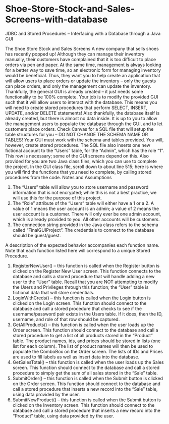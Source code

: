# Shoe-Store-Stock-and-Sales-Screens-with-database
JDBC and Stored Procedures – Interfacing with a Database through a Java GUI

The Shoe Store Stock and Sales Screens
A new company that sells shoes has recently popped up! Although they can manage their inventory
manually, their customers have complained that it is too difficult to place orders via pen and paper. At
the same time, management is always looking for a better way to save time, so an electronic form for
managing inventory would be beneficial. Thus, they want you to help create an application that will allow
users to place orders or update the inventory – only the guests can place orders, and only the
management can update the inventory. Thankfully, the general GUI is already created – it just needs
some functionality to be 100% complete.
Your job is to modify the provided GUI such that it will allow users to interact with the database. This
means you will need to create stored procedures that perform SELECT, INSERT, UPDATE, and/or DELETE
statements! Also thankfully, the database itself is already created, but there is almost no data inside. It
is up to you to allow the management users to populate the database through the GUI, and to let
customers place orders.
Check Canvas for a SQL file that will setup the table structures for you – DO NOT CHANGE THE SCHEMA
NAME OR TABLES! Your GUI must work with the schema and tables provided. You will, however, create
stored procedures. The SQL file also inserts one new fictional account to the “Users” table, for the
“Admin”, which has the role “1”. This row is necessary; some of the GUI screens depend on this.
Also provided for you are two Java class files, which you can use to complete the project. In the GUI class
file, scroll down to about line 515; here is where you will find the functions that you need to complete, by
calling stored procedures from the code.
Notes and Assumptions
1. The “Users” table will allow you to store username and password information that is not
encrypted; while this is not a best practice, we will use this for the purpose of this project.
2. The “Role” attribute of the “Users” table will either have a 1 or a 2. A value of 1 means the user
account is an admin; a value of 2 means the user account is a customer. There will only ever be
one admin account, which is already provided to you. All other accounts will be customers.
3. The connection string provided in the Java class refers to the schema called “FinalGUIProject”.
The credentials to connect to the database should be guest/guest. 


A description of the expected behavior accompanies each function name.
Note that each function listed here will correspond to a unique Stored Procedure.
1. RegisterNewUser() – this function is called when the Register button is clicked on the Register
New User screen. This function connects to the database and calls a stored procedure that
will handle adding a new user to the “User” table. Recall that you are NOT attempting to modify
the Users and Privileges through this function; the “User” table is fictional data that will store
credentials.
2. LoginWithCreds() – this function is called when the Login button is clicked on the Login screen.
This function should connect to the database and call a stored procedure that checks to see if the
username/password pair exists in the Users table. If it does, then the ID, username, and role of
that row should be captured.
3. GetAllProducts() – this function is called when the user loads up the Order screen. This function
should connect to the database and call a stored procedure to get a list of all products stored in
the “Product” table. The product names, ids, and prices should be stored in lists (one list for each
column). The list of product names will then be used to populate the ComboBox on the Order
screen. The lists of IDs and Prices are used to fill labels as well as insert data into the database.
4. GetSalesTotal() – this function is called when the user loads up the Sales screen. This function
should connect to the database and call a stored procedure to simply get the sum of all sales
stored in the “Sale” table.
5. SubmitOrder() – this function is called when the Submit button is clicked on the Order screen.
This function should connect to the database and call a stored procedure that inserts a new record
into the “Sale” table, using data provided by the user.
6. SubmitNewProduct() – this function is called when the Submit button is clicked on the Inventory
screen. This function should connect to the database and call a stored procedure that inserts a
new record into the “Product” table, using data provided by the user.


